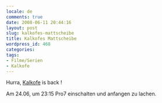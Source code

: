 ```yaml
---
locale: de
comments: true
date: 2008-06-11 20:44:16
layout: post
slug: kalkofes-mattscheibe
title: Kalkofes Mattscheibe
wordpress_id: 468
categories:
tags:
- Filme/Serien
- Kalkofe
---
```


Hurra, [Kalkofe](http://www.prosieben.de/show_comedy/kalkofe/) is back !

Am 24.06, um 23:15 Pro7 einschalten und anfangen zu lachen.
